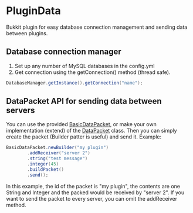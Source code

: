 # PluginData
Bukkit plugin for easy database connection management and sending data between plugins.

## Database connection manager
1. Set up any number of MySQL databases in the config.yml
2. Get connection using the getConnection() method (thread safe).
```java
DatabaseManager.getInstance().getConnection("name");
```

## DataPacket API for sending data between servers
You can use the provided [BasicDataPacket](https://github.com/Tonysp/PluginData/blob/master/src/main/java/cz/goldminer/tonysp/plugindata/data/packets/BasicDataPacket.java), or make your own implementation (extend) of the [DataPacket](https://github.com/Tonysp/PluginData/blob/master/src/main/java/cz/goldminer/tonysp/plugindata/data/packets/DataPacket.java) class.
Then you can simply create the packet (Builder patter is useful) and send it.
Example:
```java
BasicDataPacket.newBuilder("my plugin")
        .addReceiver("server 2")
        .string("test message")
        .integer(45)
        .buildPacket()
        .send();
```
In this example, the id of the packet is "my plugin", the contents are one String and Integer and the packed would be received by "server 2".
If you want to send the packet to every server, you can omit the addReceiver method.
